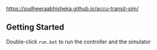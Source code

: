 https://sudheeraabhisheka.github.io/accu-transit-sim/

## Getting Started
Double-click `run.bat` to run the controller and the simulator
